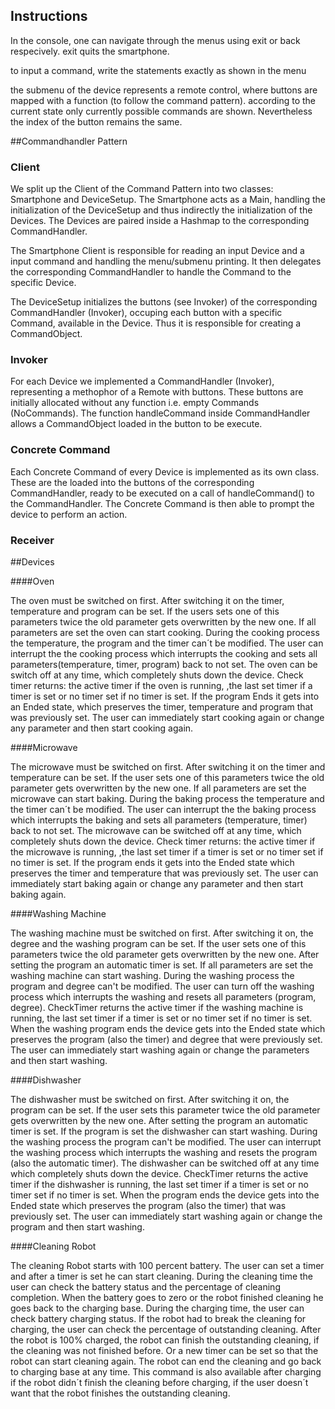 ## Instructions

In the console, one can navigate through the menus
using exit or back respecively. exit quits the smartphone. 

to input a command, write the statements exactly as shown in the menu

the submenu of the device represents a remote control, where buttons 
are mapped with a function (to follow the command pattern). according to the current state
only currently possible commands are shown. Nevertheless the index of the button remains the same.

##Commandhandler Pattern

### Client

We split up the Client of the Command Pattern into two classes: Smartphone and DeviceSetup. The Smartphone acts as a Main, handling the initialization of the DeviceSetup and thus indirectly the initialization of the Devices. The Devices are paired inside a Hashmap to the corresponding CommandHandler. 

The Smartphone Client is responsible for reading an input Device and a input command and handling the menu/submenu printing. It then delegates the corresponding CommandHandler to handle the Command to the specific Device.

The DeviceSetup initializes the buttons (see Invoker) of the corresponding CommandHandler (Invoker), occuping each button with a specific Command, available in the Device. Thus it is responsible for creating a CommandObject.

### Invoker

For each Device we implemented a CommandHandler (Invoker), representing a methophor of a Remote with buttons. These buttons are initially allocated without any function i.e. empty Commands (NoCommands). The function handleCommand inside CommandHandler allows a CommandObject loaded in the button to be execute.

### Concrete Command

Each Concrete Command of every Device is implemented as its own class. These are the loaded into the buttons of the corresponding CommandHandler, ready to be executed on a call of handleCommand() to the CommandHandler. The Concrete Command is then able to prompt the device to perform an action.

### Receiver

##Devices

####Oven

The oven must be switched on first. After switching it on the timer, temperature and program can be set. If the users sets one of this
parameters twice the old parameter gets overwritten by the new one. If all parameters are set the oven can start cooking.
During the cooking process the temperature, the program and the timer can´t be modified. The user can interrupt the
the cooking process which interrupts the cooking and sets all parameters(temperature, timer, program) back to not set. The oven can be switch off at any time, which completely shuts down the device. Check timer returns: the active timer if the oven is running,
,the last set timer if a timer is set or no timer set if no timer is set. If the program Ends it gets into an Ended state, 
which preserves the timer, temperature and program that was previously set. The user can immediately start cooking again or change
any parameter and then start cooking again. 

####Microwave

The microwave must be switched on first. After switching it on the timer and temperature can be set. If the user sets one of this
parameters twice the old parameter gets overwritten by the new one. If all parameters are set the microwave can start baking.
During the baking process the temperature and the timer can´t be modified. The user can interrupt the
the baking process which interrupts the baking and sets all parameters (temperature, timer) back to not set. The microwave can be switched off at any time, which completely shuts down the device. Check timer returns: the active timer if the microwave is running,
,the last set timer if a timer is set or no timer set if no timer is set. If the program ends it gets into the Ended state 
which preserves the timer and temperature that was previously set. The user can immediately start baking again or change
any parameter and then start baking again. 

####Washing Machine

The washing machine must be switched on first. After switching it on, the degree and the washing program can be set. If the user sets one of
this parameters twice the old parameter gets overwritten by the new one. After setting the program an automatic timer is set. If all parameters are set the washing machine can start washing.
During the washing process the program and degree can't be modified. The user can turn off the washing process
which interrupts the washing and resets all parameters (program, degree).
CheckTimer returns the active timer if the washing machine is running, the last set timer if a timer is set or no timer set if no timer is set. 
When the washing program ends the device gets into the Ended state which preserves the program (also the timer) and degree that were previously set.
The user can immediately start washing again or change the parameters and then start washing.


####Dishwasher

The dishwasher must be switched on first. After switching it on, the program can be set. If the user sets this parameter twice
the old parameter gets overwritten by the new one. After setting the program an automatic timer is set. If the program is set the dishwasher can start washing.
During the washing process the program can't be modified. The user can interrupt the washing process which interrupts the washing and resets the program (also the automatic timer).
The dishwasher can be switched off at any time which completely shuts down the device.
CheckTimer returns the active timer if the dishwasher is running, the last set timer if a timer is set or no timer set if no timer is set.
When the program ends the device gets into the Ended state which preserves the program (also the timer) that was previously set.
The user can immediately start washing again or change the program and then start washing.


####Cleaning Robot

The cleaning Robot starts with 100 percent battery. The user can set a timer and after a timer is set he can start cleaning. 
During the cleaning time the user can check the battery status and the percentage of cleaning completion.
When the battery goes to zero or the robot finished cleaning he goes back to the charging base. During the charging time, the user can check battery charging status.
If the robot had to break the cleaning for charging, the user can check the percentage of outstanding cleaning.
After the robot is 100% charged, the robot can finish the outstanding cleaning, if the cleaning was not finished before.
Or a new timer can be set so that the robot can start cleaning again. The robot can end the cleaning and go back to charging base at any time.
This command is also available after charging if the robot didn´t finish the cleaning before charging, if the user doesn´t want that the robot finishes the outstanding cleaning.
